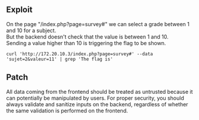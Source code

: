 ## Exploit
On the page "/index.php?page=survey#" we can select a grade between 1 and 10 for a subject. <br>
But the backend doesn't check that the value is between 1 and 10.<br>
Sending a value higher than 10 is triggering the flag to be shown.

`curl 'http://172.20.10.3/index.php?page=survey#' --data 'sujet=2&valeur=11' | grep 'The flag is'`


## Patch
All data coming from the frontend should be treated as untrusted because it can potentially be manipulated by users.
For proper security, you should always validate and sanitize inputs on the backend, regardless of whether the same validation is performed on the frontend.